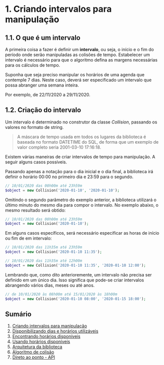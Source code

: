 # 1. Criando intervalos para manipulação

## 1.1. O que é um intervalo

A primeira coisa a fazer é definir um **intervalo**, ou seja, o início e o fim do período onde serão manipuladas as colisões de tempo. Estabelecer um intervalo é necessário para que o algoritmo defina as margens necessárias para os cálculos de tempo. 

Suponha que seja preciso manipular os horários de uma agenda que contemple 7 dias. Neste caso, deverá ser especificado um intervalo que possa abranger uma semana inteira. 

Por exemplo, de 22/11/2020 a 29/11/2020.

## 1.2. Criação do intervalo

Um intervalo é determinado no construtor da classe *Collision*, passando os valores no formato de string.

> A máscara de tempo usada em todos os lugares da biblioteca é baseada no formato DATETIME do SQL, de forma que um exemplo de valor completo seria 2001-03-10 17:16:18.

Existem várias maneiras de criar intervalos de tempo para manipulação. A seguir alguns casos possíveis.

Passando apenas a notação para o dia inicial e o dia final, a biblioteca irá definir o horário 00:00 no primeiro dia e 23:59 para o segundo.

```php
// 10/01/2020 das 00h00m até 23h59m
$object = new Collision('2020-01-10', '2020-01-10');
```

Omitindo o segundo parâmetro do exemplo anterior, a biblioteca utilizará o último minuto do mesmo dia para compor o intervalo. No exemplo abaixo, o mesmo resultado será obtido:

```php
// 10/01/2020 das 00h00m até 23h59m
$object = new Collision('2020-01-10');
```

Em alguns casos específicos, será necessário especificar as horas de início ou fim de em intervalo:

```php
// 10/01/2020 das 11h35m até 23h59m
$object = new Collision('2020-01-10 11:35');
```

```php
// 10/01/2020 das 11h35m até 12h00m
$object = new Collision('2020-01-10 11:35', '2020-01-10 12:00');
```

Lembrando que, como dito anterioremente, um intervalo não precisa ser definido em um único dia. Isso significa que pode-se criar intervalos abrangendo vários dias, meses ou até anos.

```php
// de 10/01/2020 às 08h00m até 15/01/2020 às 18h00m
$object = new Collision('2020-01-10 08:00', '2020-01-15 18:00');
```

## Sumário

1.   [Criando intervalos para manipulação](ranges.md)
2.   [Disponibilizando dias e horários utilizáveis](allowance.md)
3.   [Encontrando horários disponíveis](search.md)
4.   [Usando horários disponíveis](fitting.md)
5.   [Arquitetura da biblioteca](architecture.md)
6.   [Algoritmo de colisão](minutes.md)
7.   [Direto ao ponto - API](api.md)
